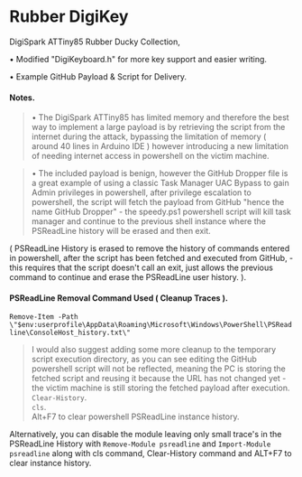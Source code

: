 # Rubber DigiKey
DigiSpark ATTiny85 Rubber Ducky Collection,

• Modified "DigiKeyboard.h" for more key support and easier writing.

• Example GitHub Payload & Script for Delivery.
   
   
#### Notes.     
   
        

> • The DigiSpark ATTiny85 has limited memory and therefore the best way to implement a large payload is by retrieving the script from the internet during the attack, bypassing the limitation of memory ( around 40 lines in Arduino IDE ) however introducing a new limitation of needing internet access in powershell on the victim machine.    
     
> • The included payload is benign, however the GitHub Dropper file is a great example of using a classic Task Manager UAC Bypass to gain Admin privileges in powershell, after privilege escalation to powershell, the script will fetch the payload from GitHub "hence the name GitHub Dropper" - the speedy.ps1 powershell script will kill task manager and continue to the previous shell instance where the PSReadLine history will be erased and then exit.

( PSReadLine History is erased to remove the history of commands entered in powershell, after the script has been fetched and executed from GitHub, - this requires that the script doesn't call an exit, just allows the previous command to continue and erase the PSReadLine user history. ).     
    
#### PSReadLine Removal Command Used ( Cleanup Traces ).   
`Remove-Item -Path \"$env:userprofile\AppData\Roaming\Microsoft\Windows\PowerShell\PSReadline\ConsoleHost_history.txt\"`      
> I would also suggest adding some more cleanup to the temporary script execution directory, as you can see editing the GitHub powershell script will not be reflected, meaning the PC is storing the fetched script and reusing it because the URL has not changed yet - the victim machine is still storing the fetched payload after execution.      
`Clear-History`.    
`cls`.   
Alt+F7 to clear powershell PSReadLine instance history.

    

Alternatively, you can disable the module leaving only small trace's in the PSReadLine History with `Remove-Module psreadline` and `Import-Module psreadline` along with cls command, Clear-History command and ALT+F7 to clear instance history.
  
  





  
  
   
